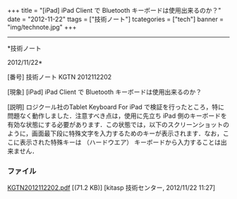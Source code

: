 ﻿+++
title = "[iPad] iPad Client で Bluetooth キーボードは使用出来るのか？"
date = "2012-11-22"
ttags = ["技術ノート"]
tcategories = ["tech"]
banner = "img/technote.jpg"
+++

-----------------------------------------------------------------------------------------------------------------------------

*技術ノート

2012/11/22*


[番号]
技術ノート KGTN 2012112202

[現象]
[iPad] iPad Client で Bluetooth キーボードは使用出来るのか？

[説明]
ロジクール社のTablet Keyboard For iPad
で検証を行ったところ，特に問題なく動作しました．注意すべき点は，使用に先立ち
iPad
側のキーボードを有効な状態にする必要があります．この状態では，以下のスクリーンショットのように，画面最下段に特殊文字を入力するためのキーが表示されます．なお，ここに表示された特殊キーは
（ハードウエア） キーボードから入力することは出来ません．


### ファイル

 
 


[KGTN2012112202.pdf](http://techreport.kitasp.net/attachments/download/1122/KGTN2012112202.pdf)
 [(71.2 KB)] [kitasp 技術センター, 2012/11/22
11:27]


 


 

